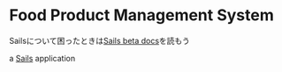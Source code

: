 # Food Product Management System

Sailsについて困ったときは[Sails beta docs](http://beta.sailsjs.org/#/documentation)を読もう

a [Sails](http://sailsjs.org) application
